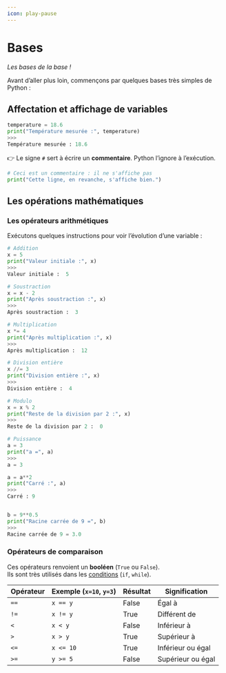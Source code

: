 ```yaml
---
icon: play-pause
---
```


# Bases

_Les bases de la base !_&#x20;

Avant d’aller plus loin, commençons par quelques bases très simples de Python :

## Affectation et affichage de variables

```python
temperature = 18.6
print("Température mesurée :", temperature)
>>>
Température mesurée : 18.6
```

👉 Le signe `#` sert à écrire un **commentaire**. Python l’ignore à l’exécution.

```python
# Ceci est un commentaire : il ne s'affiche pas
print("Cette ligne, en revanche, s'affiche bien.")
```

## Les opérations mathématiques

### Les opérateurs arithmétiques

Exécutons quelques instructions pour voir l’évolution d’une variable :

```python
# Addition
x = 5
print("Valeur initiale :", x)
>>>
Valeur initiale :  5

# Soustraction
x = x - 2
print("Après soustraction :", x)
>>>
Après soustraction :  3

# Multiplication
x *= 4
print("Après multiplication :", x)
>>>
Après multiplication :  12

# Division entière
x //= 3
print("Division entière :", x)
>>>
Division entière :  4

# Modulo
x = x % 2
print("Reste de la division par 2 :", x)
>>>
Reste de la division par 2 :  0

# Puissance
a = 3
print("a =", a)
>>>
a = 3

a = a**2
print("Carré :", a)
>>>
Carré : 9


b = 9**0.5
print("Racine carrée de 9 =", b)
>>>
Racine carrée de 9 = 3.0
```

### Opérateurs de comparaison

Ces opérateurs renvoient un **booléen** (`True` ou `False`).\
Ils sont très utilisés dans les [conditions](https://matbog.gitbook.io/python/basics/les-conditions) (`if`, `while`).

| Opérateur | Exemple (`x=10`, `y=3`) | Résultat | Signification     |
| --------- | ----------------------- | -------- | ----------------- |
| `==`      | `x == y`                | False    | Égal à            |
| `!=`      | `x != y`                | True     | Différent de      |
| `<`       | `x < y`                 | False    | Inférieur à       |
| `>`       | `x > y`                 | True     | Supérieur à       |
| `<=`      | `x <= 10`               | True     | Inférieur ou égal |
| `>=`      | `y >= 5`                | False    | Supérieur ou égal |

